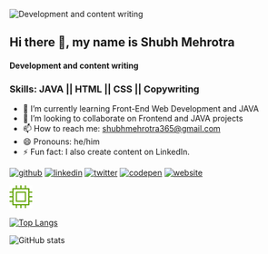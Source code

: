 ![Development and content writing ](https://media.licdn.com/dms/image/D4D16AQH2xCuxoYIJKg/profile-displaybackgroundimage-shrink_350_1400/0/1672129185297?e=1677715200&v=beta&t=rZ3lcL5QeYxDWHZPSMp4FXmrmj9wAlKpU49WKWEJKcM)


## Hi there 👋, my name is **Shubh Mehrotra**
#### Development and content writing 


### Skills: JAVA || HTML || CSS || Copywriting

- 🌱 I’m currently learning Front-End Web Development and JAVA 
- 👯 I’m looking to collaborate on Frontend and JAVA projects 
- 📫 How to reach me: shubhmehrotra365@gmail.com 
- 😄 Pronouns: he/him 
- ⚡ Fun fact: I also create content on LinkedIn. 


[<img src='https://cdn.jsdelivr.net/npm/simple-icons@3.0.1/icons/github.svg' alt='github' height='40'>](https://github.com/beardedcoder2003)  [<img src='https://cdn.jsdelivr.net/npm/simple-icons@3.0.1/icons/linkedin.svg' alt='linkedin' height='40'>](https://www.linkedin.com/in/shubh-mehrotra-sep2003/)  [<img src='https://cdn.jsdelivr.net/npm/simple-icons@3.0.1/icons/twitter.svg' alt='twitter' height='40'>](https://twitter.com/bearded_coder19)  [<img src='https://cdn.jsdelivr.net/npm/simple-icons@3.0.1/icons/codepen.svg' alt='codepen' height='40'>](https://codepen.io/beardedcoder2003)  [<img src='https://cdn.jsdelivr.net/npm/simple-icons@3.0.1/icons/icloud.svg' alt='website' height='40'>](https://shubh-mehrotra192003.carrd.co/)  

<a href='https://docs.github.com/en/developers'><img src='https://raw.githubusercontent.com/acervenky/animated-github-badges/master/assets/devbadge.gif' width='40' height='40'></a> 

[![Top Langs](https://github-readme-stats.vercel.app/api/top-langs/?username=beardedcoder2003)](https://github.com/anuraghazra/github-readme-stats)

![GitHub stats](https://github-readme-stats.vercel.app/api?username=beardedcoder2003&show_icons=true)   
